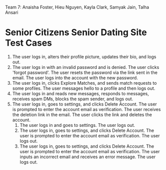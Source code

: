 Team 7: Anaisha Foster, Hieu Nguyen, Kayla Clark, Samyak Jain, Talha Ansari
# Senior Citizens Senior Dating Site Test Cases

1. The user logs in, alters their profile picture, updates their bio, and logs out.
2. The user logs in with an invalid password and is denied. The user clicks 'forgot password'. The user resets the password via the link sent in the email. The user logs into the account with the new password.
3. The user logs in, clicks Explore Matches, and sends match requests to some profiles. The user messages hello to a profile and then logs out.
4. The user logs in and reads new messages, responds to messages, receives spam DMs, blocks the spam sender, and logs out.
5. The user logs in, goes to settings, and clicks Delete Account. The user is prompted to enter the account email as verification. The user receives the deletion link in the email. The user clicks the link and deletes the account.
    1. The user logs in and goes to settings. The user logs out.
    2. The user logs in, goes to settings, and clicks Delete Account. The user is prompted to enter the account email as verification. The user logs out.
    3. The user logs in, goes to settings, and clicks Delete Account. The user is prompted to enter the account email as verification. The user inputs an incorrect email and receives an error message. The user logs out.
